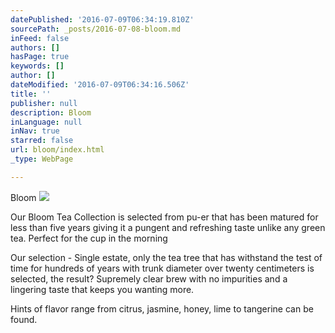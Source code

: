 ```yaml
---
datePublished: '2016-07-09T06:34:19.810Z'
sourcePath: _posts/2016-07-08-bloom.md
inFeed: false
authors: []
hasPage: true
keywords: []
author: []
dateModified: '2016-07-09T06:34:16.506Z'
title: ''
publisher: null
description: Bloom
inLanguage: null
inNav: true
starred: false
url: bloom/index.html
_type: WebPage

---
```

Bloom
![](https://the-grid-user-content.s3-us-west-2.amazonaws.com/721486fa-b8ec-4aec-8aea-553822cbfc6a.jpg)

Our Bloom Tea Collection is selected from pu-er that has been matured for less than five years giving it a pungent and refreshing taste unlike any green tea. Perfect for the cup in the morning

Our selection - Single estate, only the tea tree that has withstand the test of time for hundreds of years with trunk diameter over twenty centimeters is selected, the result? Supremely clear brew with no impurities and a lingering taste that keeps you wanting more.

Hints of flavor range from citrus, jasmine, honey, lime to tangerine can be found.